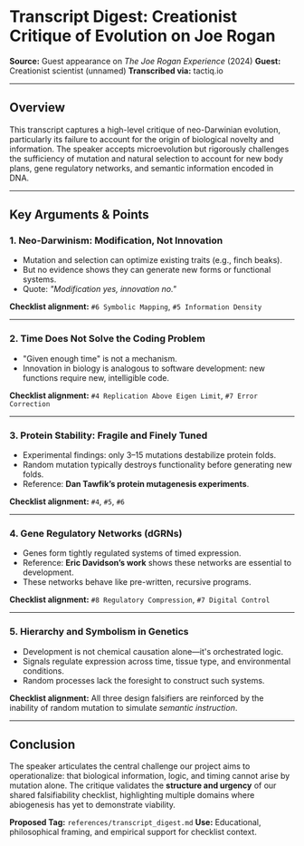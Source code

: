 # Transcript Digest: Creationist Critique of Evolution on Joe Rogan

**Source:** Guest appearance on *The Joe Rogan Experience* (2024)
**Guest:** Creationist scientist (unnamed)
**Transcribed via:** tactiq.io

---

## Overview

This transcript captures a high-level critique of neo-Darwinian evolution,
particularly its failure to account for the origin of biological novelty and
information. The speaker accepts microevolution but rigorously challenges the
sufficiency of mutation and natural selection to account for new body plans,
gene regulatory networks, and semantic information encoded in DNA.

---

## Key Arguments & Points

### 1. **Neo-Darwinism: Modification, Not Innovation**
- Mutation and selection can optimize existing traits (e.g., finch beaks).
- But no evidence shows they can generate new forms or functional systems.
- Quote: *"Modification yes, innovation no."*

**Checklist alignment:** `#6 Symbolic Mapping`, `#5 Information Density`

---

### 2. **Time Does Not Solve the Coding Problem**
- "Given enough time" is not a mechanism.
- Innovation in biology is analogous to software development:
  new functions require new, intelligible code.

**Checklist alignment:** `#4 Replication Above Eigen Limit`,
`#7 Error Correction`

---

### 3. **Protein Stability: Fragile and Finely Tuned**
- Experimental findings: only 3–15 mutations destabilize protein folds.
- Random mutation typically destroys functionality before generating new folds.
- Reference: **Dan Tawfik’s protein mutagenesis experiments**.

**Checklist alignment:** `#4`, `#5`, `#6`

---

### 4. **Gene Regulatory Networks (dGRNs)**
- Genes form tightly regulated systems of timed expression.
- Reference: **Eric Davidson’s work** shows these networks are essential
  to development.
- These networks behave like pre-written, recursive programs.

**Checklist alignment:** `#8 Regulatory Compression`, `#7 Digital Control`

---

### 5. **Hierarchy and Symbolism in Genetics**
- Development is not chemical causation alone—it's orchestrated logic.
- Signals regulate expression across time, tissue type, and environmental
  conditions.
- Random processes lack the foresight to construct such systems.

**Checklist alignment:** All three design falsifiers are reinforced by the
inability of random mutation to simulate *semantic instruction*.

---

## Conclusion

The speaker articulates the central challenge our project aims to
operationalize: that biological information, logic, and timing cannot
arise by mutation alone. The critique validates the **structure and urgency**
of our shared falsifiability checklist, highlighting multiple domains where
abiogenesis has yet to demonstrate viability.

**Proposed Tag:** `references/transcript_digest.md`
**Use:** Educational, philosophical framing, and empirical support for
checklist context.

